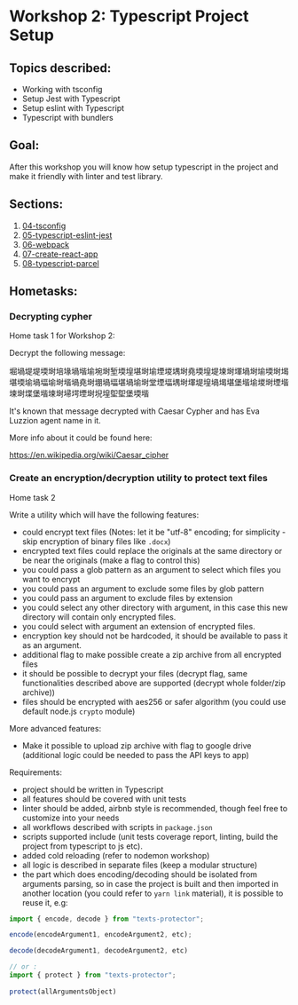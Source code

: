 # Workshop 2: Typescript Project Setup

## Topics described:

- Working with tsconfig
- Setup Jest with Typescript
- Setup eslint with Typescript
- Typescript with bundlers


## Goal:

After this workshop you will know how setup typescript in the project and make it friendly with linter and test library.

## Sections:

1. [04-tsconfig](04-tsconfig/04-tsconfig.md)
2. [05-typescript-eslint-jest](05-typescript-eslint-jest/05-typescript-eslint-jest.md)
3. [06-webpack](06-webpack/06-webpack.md)
4. [07-create-react-app](07-create-react-app/07-create-react-app.md)
5. [08-typescript-parcel](08-typescript-parcel/08-typescript-parcel.md)

## Hometasks:


### Decrypting cypher

Home task 1 for Workshop 2:

Decrypt the following message:

堀堝堤堤堧埘培堟堝堦堬埦埘堑堧堭堪埘堬堙堫堣埘堯堧堭堤堜埘堚堝埘堬堧埘堨堪堧堬堝堛堬埘堦堝堯埘堋堝堛堪堝堬埘堂堙堛堣埘堚堤堭堝堨堪堡堦堬堫埘堙堦堜埘堞堡堦堜埘埽堮堙埘堄堭堲堲堡堧堦

It's known that message decrypted with
Caesar Cypher and has Eva Luzzion agent name in it.

More info about it could be found here:

https://en.wikipedia.org/wiki/Caesar_cipher


### Create an encryption/decryption utility to protect text files

Home task 2

Write a utility which will have the following features:

- could encrypt text files (Notes: let it be "utf-8" encoding; for simplicity - skip encryption of binary files like `.docx`)
- encrypted text files could replace the originals at the same directory or be near the originals (make a flag to control this)
- you could pass a glob pattern as an argument to select which files you want to encrypt
- you could pass an argument to exclude some files by glob pattern 
- you could pass an argument to exclude files by extension 
- you could select any other directory with argument, in this case this new directory will contain only encrypted files.
- you could select with argument an extension of encrypted files.
- encryption key should not be hardcoded, it should be available to pass it as an argument.
- additional flag to make possible create a zip archive from all encrypted files
- it should be possible to decrypt your files (decrypt flag, same functionalities described above are supported (decrypt whole folder/zip archive))
- files should be encrypted with aes256 or safer algorithm (you could use default node.js `crypto` module)

More advanced features:
- Make it possible to upload zip archive with flag to google 
drive (additional logic could be needed to pass the API keys to app)

Requirements:
- project should be written in Typescript
- all features should be covered with unit tests
- linter should be added, airbnb style is recommended, though feel free to customize into your needs
- all workflows described with scripts in `package.json`
- scripts supported include (unit tests coverage report, linting, build the project from typescript to js etc).
- added cold reloading (refer to nodemon workshop)
- all logic is described in separate files (keep a modular structure)
- the part which does encoding/decoding should be isolated from arguments parsing,
so in case the project is built and then imported in another location (you could refer to `yarn link` material), it is possible to reuse it, e.g:
```typescript
import { encode, decode } from "texts-protector";

encode(encodeArgument1, encodeArgument2, etc);

decode(decodeArgument1, decodeArgument2, etc)

// or :
import { protect } from "texts-protector";
 
protect(allArgumentsObject)
```